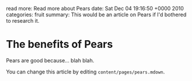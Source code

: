 read more: Read more about Pears
date: Sat Dec 04 19:16:50 +0000 2010
categories: fruit
summary: This would be an article on Pears if I'd bothered to research it.

#  The benefits of Pears

Pears are good because... blah blah.

You can change this article by editing `content/pages/pears.mdown`.
